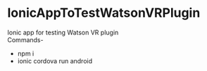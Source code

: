 # IonicAppToTestWatsonVRPlugin
Ionic app for testing Watson VR plugin<br>
Commands-<br>
   + npm i<br>
   + ionic cordova run android
